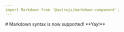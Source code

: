 ```yaml
---
import Markdown from '@astrojs/markdown-component';
---
```


<Markdown>
  # Markdown syntax is now supported! **Yay!**
</Markdown>
